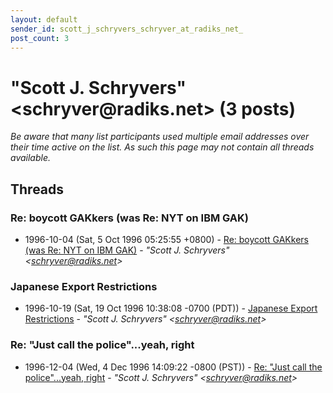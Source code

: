 ```yaml
---
layout: default
sender_id: scott_j_schryvers_schryver_at_radiks_net_
post_count: 3
---
```


# "Scott J. Schryvers" <schryver<span>@</span>radiks.net> (3 posts)

_Be aware that many list participants used multiple email addresses over their time active on the list. As such this page may not contain all threads available._

## Threads

### Re: boycott GAKkers (was Re: NYT on IBM GAK)
+ 1996-10-04 (Sat, 5 Oct 1996 05:25:55 +0800) - [Re: boycott GAKkers (was Re: NYT on IBM GAK)](/archive/1996/10/0dfbe2c15ad3439edc1bf901432ef93863141f8b4be2424399de96b127eda68a) - _"Scott J. Schryvers" \<schryver@radiks.net\>_

### Japanese Export Restrictions
+ 1996-10-19 (Sat, 19 Oct 1996 10:38:08 -0700 (PDT)) - [Japanese Export Restrictions](/archive/1996/10/559b2848061d07a04c4e675421d59c8e9e69b38dbc93235b4d4107ae75a1357d) - _"Scott J. Schryvers" \<schryver@radiks.net\>_

### Re: "Just call the police"...yeah, right
+ 1996-12-04 (Wed, 4 Dec 1996 14:09:22 -0800 (PST)) - [Re: "Just call the police"...yeah, right](/archive/1996/12/ac0706758748b2cd5abdbab639e7c9319d2dcc0f886b045edc287b2beaa58147) - _"Scott J. Schryvers" \<schryver@radiks.net\>_

